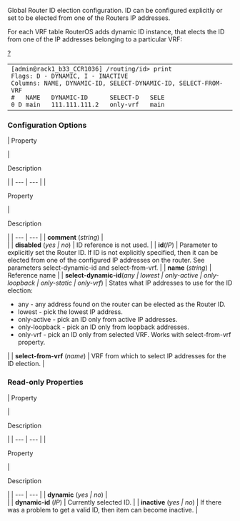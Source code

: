 Global Router ID election configuration. ID can be configured explicitly or set to be elected from one of the Routers IP addresses.

For each VRF table RouterOS adds dynamic ID instance, that elects the ID from one of the IP addresses belonging to a particular VRF:

[?](https://help.mikrotik.com/docs/pages/viewpage.action?pageId=59965506#)

<table border="0" cellpadding="0" cellspacing="0"><tbody><tr><td class="code"><div class="container" title="Hint: double-click to select code"><div class="line number1 index0 alt2" data-bidi-marker="true"><code class="text plain">[admin@rack1_b33_CCR1036] /routing/id&gt; print</code></div><div class="line number2 index1 alt1" data-bidi-marker="true"><code class="text plain">Flags: D - DYNAMIC, I - INACTIVE</code></div><div class="line number3 index2 alt2" data-bidi-marker="true"><code class="text plain">Columns: NAME, DYNAMIC-ID, SELECT-DYNAMIC-ID, SELECT-FROM-VRF</code></div><div class="line number4 index3 alt1" data-bidi-marker="true"><code class="text plain">#&nbsp;&nbsp; NAME&nbsp;&nbsp; DYNAMIC-ID&nbsp;&nbsp;&nbsp;&nbsp;&nbsp; SELECT-D&nbsp;&nbsp; SELE</code></div><div class="line number5 index4 alt2" data-bidi-marker="true"><code class="text plain">0 D main&nbsp;&nbsp; 111.111.111.2&nbsp;&nbsp; only-vrf&nbsp;&nbsp; main</code></div></div></td></tr></tbody></table>

### **Configuration Options**

| 
Property

 | 

Description

 |
| --- | --- |
| 

Property

 | 

Description

 |
| --- | --- |
| **comment** (_string_) |   
 |
| **disabled** (_yes | no_) | ID reference is not used. |
| **id**(_IP_) | Parameter to explicitly set the Router ID. If ID is not explicitly specified, then it can be elected from one of the configured IP addresses on the router. See parameters select-dynamic-id and select-from-vrf. |
| **name** (_string_) | Reference name |
| **select-dynamic-id**(_any | lowest | only-active | only-loopback | only-static | only-vrf_) | States what IP addresses to use for the ID election:  

-   any - any address found on the router can be elected as the Router ID.
-   lowest - pick the lowest IP address.
-   only-active - pick an ID only from active IP addresses.
-   only-loopback - pick an ID only from loopback addresses.
-   only-vrf - pick an ID only from selected VRF. Works with select-from-vrf property.

 |
| **select-from-vrf** (_name_) | VRF from which to select IP addresses for the ID election. |

  

### **Read-only Properties**

| 
Property

 | 

Description

 |
| --- | --- |
| 

Property

 | 

Description

 |
| --- | --- |
| **dynamic** (_yes | no_) |   
 |
| **dynamic-id** (_IP_) | Currently selected ID. |
| **inactive** (_yes | no_) | If there was a problem to get a valid ID, then item can become inactive. |